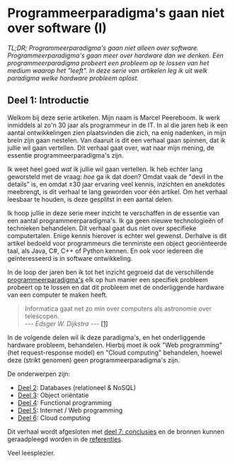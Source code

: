 # Programmeerparadigma's gaan niet over software (I)

*TL;DR; Programmeerparadigma's gaan niet alleen over software. Programmeerparadigma's gaan meer over hardware dan we denken. Een programmeerparadigma probeert een probleem op te lossen van het medium waarop het "leeft". In deze serie van artikelen leg ik uit welk paradigma welke hardware probleem oplost.*

## Deel 1: Introductie

Welkom bij deze serie artikelen. Mijn naam is Marcel Peereboom. Ik werk inmiddels al zo'n 30 jaar als programmeur in de IT. In al die jaren heb ik een aantal ontwikkelingen zien plaatsvinden die zich, na enig nadenken, in mijn brein zijn gaan nestelen. Van daaruit is dit een verhaal gaan spinnen, dat ik jullie wil gaan vertellen. Dit verhaal gaat over, wat naar mijn mening, de essentie programmeerparadigma's zijn.

Ik weet heel goed *wat* ik jullie wil gaan vertellen. Ik heb echter lang geworsteld met de vraag: *hoe* ga ik dat doen? Omdat vaak de "devil in the details" is, en omdat ±30 jaar ervaring veel kennis, inzichten en anekdotes meebrengt, is dit verhaal te lang geworden voor één artikel. Om het verhaal leesbaar te houden, is deze gesplitst in een aantal delen.

Ik hoop jullie in deze serie meer inzicht te verschaffen in de essentie van een aantal programmeerparadigma's. Ik ga geen nieuwe technologieën of technieken behandelen. Dit verhaal gaat dus niet over specifieke computertalen. Enige kennis hierover is echter wel gewenst. Derhalve is dit artikel bedoeld voor programmeurs die tenminste een object georiënteerde taal, als Java, C#, C++ of Python kennen. En ook voor iedereen die geïnteresseerd is in software ontwikkeling.

In de loop der jaren ben ik tot het inzicht gegroeid dat de verschillende [programmeerparadigma's](https://nl.wikipedia.org/wiki/Programmeerparadigma) elk op hun manier een specifiek probleem probeert op te lossen en dat dit probleem met de onderliggende hardware van een computer te maken heeft.

> Informatica gaat net zo min over computers als astronomie over telescopen.<br/>
> *--- Edsger W. Dijkstra ---* [[1]](https://quotefancy.com/edsger-w-dijkstra-quotes)

In de volgende delen wil ik deze paradigma's, en het onderliggende hardware probleem, behandelen. Hierbij moet ik ook "Web programming" (het request-response model) en "Cloud computing" behandelen, hoewel deze (strikt genomen) geen programmeerparadigma's zijn.

De onderwerpen zijn:

* [Deel 2](./deel-02-dbs.md): Databases (relationeel & NoSQL)
* [Deel 3](./deel-03-oo.md): Object oriëntatie
* [Deel 4](./deel-04-fp.md): Functional programming
* [Deel 5](./deel-05-wp.md): Internet / Web programming
* [Deel 6](./deel-06-cc.md): Cloud computing

Dit verhaal wordt afgesloten met [deel 7: conclusies](./deel-07-conclusies.md) en de bronnen kunnen geraadpleegd worden in de [referenties](./deel-08-referenties.md).

Veel leesplezier.
